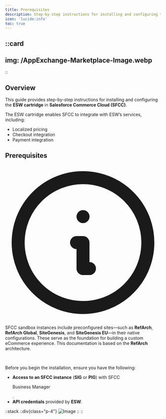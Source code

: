 ```yaml
---
title: Prerequisites
description: Step-by-step instructions for installing and configuring the ESW cartridge
icon: 'lucide:info'
toc: true
---
```


::card
---
img: /AppExchange-Marketplace-Image.webp
---
::

## Overview

This guide provides step-by-step instructions for installing and configuring the **ESW cartridge** in **Salesforce Commerce Cloud (SFCC)**.

The ESW cartridge enables SFCC to integrate with ESW’s services, including:

- Localized pricing  
- Checkout integration  
- Payment integration  

## Prerequisites

<div class="flex items-start gap-3 rounded-lg border-l-4 border-primary bg-primary/10 dark:border-primary dark:bg-primary/20 p-4 text-sm text-primary dark:text-primary-foreground shadow-md">
  <svg xmlns="http://www.w3.org/2000/svg" class="mt-0.5 h-5 w-5 shrink-0 text-primary dark:text-primary-foreground" fill="none" viewBox="0 0 24 24" stroke="currentColor">
    <path stroke-linecap="round" stroke-linejoin="round" stroke-width="2" d="M13 16h-1v-4h-1m1-4h.01M12 2a10 10 0 100 20 10 10 0 000-20z" />
  </svg>
  <p class="text-sm">
    SFCC sandbox instances include preconfigured sites—such as <strong>RefArch</strong>, <strong>RefArch Global</strong>, <strong>SiteGenesis</strong>, and <strong>SiteGenesis EU</strong>—in their native configurations. These serve as the foundation for building a custom eCommerce experience. This documentation is based on the <strong>RefArch</strong> architecture.
  </p>
</div>

<br>

Before you begin the installation, ensure you have the following:

- **Access to an SFCC instance** (**SIG** or **PIG**) with SFCC <p class="underline decoration-dotted">Business Manager</p>.  
- **API credentials** provided by **ESW**.  


::stack
  ::div{class="p-4"}
  ![Image](/Screenshot-2025-08-26-105807.png)
  ::
::

